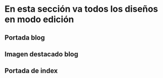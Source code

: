 # En esta sección va todos los diseños en modo edición

## Portada blog 

## Imagen destacado blog

## Portada de index

